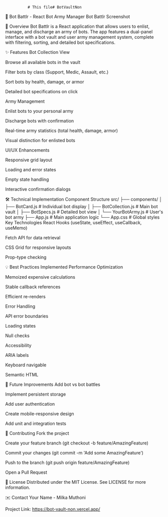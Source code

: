               # This file# BotVaultNon
🤖 Bot Battlr - React Bot Army Manager
Bot Battlr Screenshot

🚀 Overview
Bot Battlr is a React application that allows users to enlist, manage, and discharge an army of bots. The app features a dual-panel interface with a bot vault and user army management system, complete with filtering, sorting, and detailed bot specifications.

✨ Features
Bot Collection View

Browse all available bots in the vault

Filter bots by class (Support, Medic, Assault, etc.)

Sort bots by health, damage, or armor

Detailed bot specifications on click

Army Management

Enlist bots to your personal army

Discharge bots with confirmation

Real-time army statistics (total health, damage, armor)

Visual distinction for enlisted bots

UI/UX Enhancements

Responsive grid layout

Loading and error states

Empty state handling

Interactive confirmation dialogs

🛠 Technical Implementation
Component Structure
src/
├── components/
│   ├── BotCard.js        # Individual bot display
│   ├── BotCollection.js  # Main bot vault
│   ├── BotSpecs.js       # Detailed bot view
│   └── YourBotArmy.js    # User's bot army
├── App.js               # Main application logic
└── App.css              # Global styles
Key Technologies
React Hooks (useState, useEffect, useCallback, useMemo)

Fetch API for data retrieval

CSS Grid for responsive layouts

Prop-type checking

💡 Best Practices Implemented
Performance Optimization

Memoized expensive calculations

Stable callback references

Efficient re-renders

Error Handling

API error boundaries

Loading states

Null checks

Accessibility

ARIA labels

Keyboard navigable

Semantic HTML

📝 Future Improvements
Add bot vs bot battles

Implement persistent storage

Add user authentication

Create mobile-responsive design

Add unit and integration tests

🤝 Contributing
Fork the project

Create your feature branch (git checkout -b feature/AmazingFeature)

Commit your changes (git commit -m 'Add some AmazingFeature')

Push to the branch (git push origin feature/AmazingFeature)

Open a Pull Request

📄 License
Distributed under the MIT License. See LICENSE for more information.

✉️ Contact
Your Name - Milka Muthoni

Project Link: https://bot-vault-non.vercel.app/

